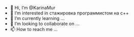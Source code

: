 - 👋 Hi, I’m @KarinaMur
- 👀 I’m interested in  стажировка программистом на с++
- 🌱 I’m currently learning ...
- 💞️ I’m looking to collaborate on ...
- 📫 How to reach me ...

<!---
KarinaMur/KarinaMur is a ✨ special ✨ repository because its `README.md` (this file) appears on your GitHub profile.
You can click the Preview link to take a look at your changes.
--->
